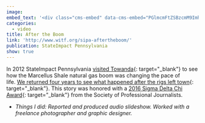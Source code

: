 ```yaml
---
image:
embed_text: '<div class="cms-embed" data-cms-embed="PGlmcmFtZSBzcmM9Imh0dHBzOi8vcGxheWVyLnZpbWVvLmNvbS92aWRlby8xNjg3NzI3ODciIHdpZHRoPSI2NDAiIGhlaWdodD0iMzYwIiBmcmFtZWJvcmRlcj0iMCIgYWxsb3dmdWxsc2NyZWVuPjwvaWZyYW1lPg=="><iframe src="https://player.vimeo.com/video/168772787" allowfullscreen="" width="640" height="360" frameborder="0"></iframe></div>'
categories:
  - video
title: After the Boom
link: 'http://www.witf.org/sipa-aftertheboom/'
publication: StateImpact Pennsylvania
show: true
---
```


In 2012 StateImpact Pennsylvania [visited Towanda](https://stateimpact.npr.org/pennsylvania/boomtown/){: target="_blank"} to see how the Marcellus Shale natural gas boom was changing the pace of life.&nbsp;[We returned four years to see what happened after the rigs left town](http://www.witf.org/sipa-aftertheboom/){: target="_blank"}. This story was honored with a [2016 Sigma Delta Chi Award](https://www.spj.org/news.asp?REF=1507){: target="_blank"} from the Society of Professional Journalists.&nbsp; &nbsp;

* *Things I did: Reported and produced audio slideshow. Worked with a freelance photographer and graphic designer.*